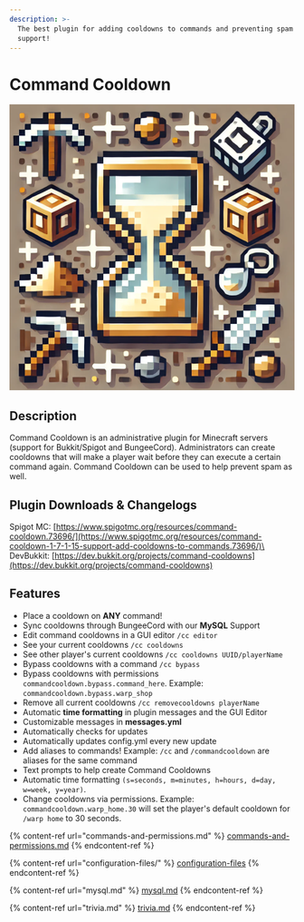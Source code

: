 ```yaml
---
description: >-
  The best plugin for adding cooldowns to commands and preventing spam! 1.7-1.21
  support!
---
```


# Command Cooldown

![](../../.gitbook/assets/Command-CooldownLogoNewSquare.png)



## Description

Command Cooldown is an administrative plugin for Minecraft servers (support for Bukkit/Spigot and BungeeCord). Administrators can create cooldowns that will make a player wait before they can execute a certain command again. Command Cooldown can be used to help prevent spam as well.

## Plugin Downloads & Changelogs

Spigot MC: [https://www.spigotmc.org/resources/command-cooldown.73696/](https://www.spigotmc.org/resources/command-cooldown-1-7-1-15-support-add-cooldowns-to-commands.73696/)\
DevBukkit: [https://dev.bukkit.org/projects/command-cooldowns](https://dev.bukkit.org/projects/command-cooldowns)

## Features

* Place a cooldown on **ANY** command!
* Sync cooldowns through BungeeCord with our **MySQL** Support
* Edit command cooldowns in a GUI editor `/cc editor`
* See your current cooldowns `/cc cooldowns`
* See other player's current cooldowns `/cc cooldowns UUID/playerName`
* Bypass cooldowns with a command `/cc bypass`
* Bypass cooldowns with permissions `commandcooldown.bypass.command_here`. Example: `commandcooldown.bypass.warp_shop`
* Remove all current cooldowns `/cc removecooldowns playerName`
* Automatic **time formatting** in plugin messages and the GUI Editor
* Customizable messages in **messages.yml**
* Automatically checks for updates
* Automatically updates config.yml every new update
* Add aliases to commands! Example: `/cc` and `/commandcooldown` are aliases for the same command
* Text prompts to help create Command Cooldowns
* Automatic time formatting `(s=seconds, m=minutes, h=hours, d=day, w=week, y=year)`.
* Change cooldowns via permissions. Example: `commandcooldown.warp_home.30` will set the player's default cooldown for `/warp home` to 30 seconds.

{% content-ref url="commands-and-permissions.md" %}
[commands-and-permissions.md](commands-and-permissions.md)
{% endcontent-ref %}

{% content-ref url="configuration-files/" %}
[configuration-files](configuration-files/)
{% endcontent-ref %}

{% content-ref url="mysql.md" %}
[mysql.md](mysql.md)
{% endcontent-ref %}

{% content-ref url="trivia.md" %}
[trivia.md](trivia.md)
{% endcontent-ref %}
